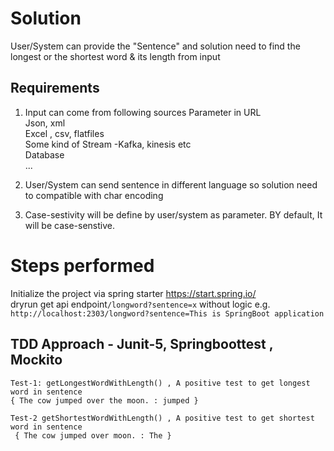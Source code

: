 
# Solution 
User/System can provide the "Sentence" and solution need to find the longest or the shortest word & its length from input
## Requirements
1. Input can come from following sources
     Parameter in URL <br />
     Json, xml <br />
     Excel , csv, flatfiles <br />
     Some kind of Stream -Kafka, kinesis etc <br />
     Database <br />
     ... <br />   
2. User/System can send sentence in different language so solution need to compatible with char encoding 

3. Case-sestivity will be define by user/system as parameter. BY default, It will be case-senstive.
# Steps performed
Initialize the project via spring starter https://start.spring.io/ <br />
dryrun get api endpoint`/longword?sentence=x` without logic e.g.<br />
`http://localhost:2303/longword?sentence=This is SpringBoot application`
## TDD Approach - Junit-5, Springboottest , Mockito 
    Test-1: getLongestWordWithLength() , A positive test to get longest word in sentence
    { The cow jumped over the moon. : jumped }
    
    Test-2 getShortestWordWithLength() , A positive test to get shortest word in sentence
     { The cow jumped over moon. : The }

